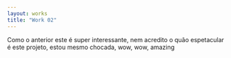 ```yaml
---
layout: works
title: "Work 02"
---
```

Como o anterior este é super interessante, nem acredito o quão espetacular é este projeto, estou mesmo chocada, wow, wow, amazing